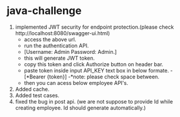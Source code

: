 # java-challenge
1. implemented JWT security for endpoint protection.(please check http://localhost:8080/swagger-ui.html)
   - access the above url.
   - run the authentication API.
    - [Username: Admin Password: Admin.]
   - this will generate JWT token.
   - copy this token and click Authorize button on header bar.
   - paste token inside input API_KEY text box in below formate.
      -[*Bearer {token}]
      -*note: please check space between.
   - then you can acess below employee API's.  
2. Added cache.
3. Added test cases.
4. fixed the bug in post api. (we are not suppose to provide Id while creating employee. Id should generate automatically.)
